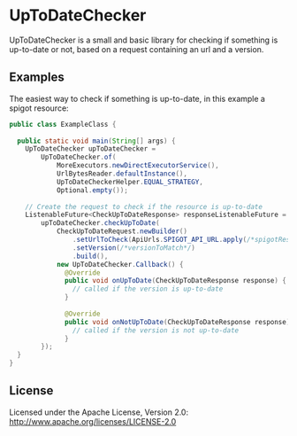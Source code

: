 UpToDateChecker
============================
UpToDateChecker is a small and basic library for checking if something is up-to-date or not, based on a request containing an url and a version.

## Examples
The easiest way to check if something is up-to-date, in this example a spigot resource:

```java
public class ExampleClass {
  
  public static void main(String[] args) {
    UpToDateChecker upToDateChecker = 
        UpToDateChecker.of(
            MoreExecutors.newDirectExecutorService(),
            UrlBytesReader.defaultInstance(), 
            UpToDateCheckerHelper.EQUAL_STRATEGY,
            Optional.empty());
    
    // Create the request to check if the resource is up-to-date
    ListenableFuture<CheckUpToDateResponse> responseListenableFuture =
        upToDateChecker.checkUpToDate(
            CheckUpToDateRequest.newBuilder()
                .setUrlToCheck(ApiUrls.SPIGOT_API_URL.apply(/*spigotResourceId*/))
                .setVersion(/*versionToMatch*/)
                .build(),
            new UpToDateChecker.Callback() {
              @Override
              public void onUpToDate(CheckUpToDateResponse response) {
                // called if the version is up-to-date
              }
              
              @Override
              public void onNotUpToDate(CheckUpToDateResponse response) {
                // called if the version is not up-to-date
              }
        });
  }
}
```

## License

Licensed under the Apache License, Version 2.0: http://www.apache.org/licenses/LICENSE-2.0